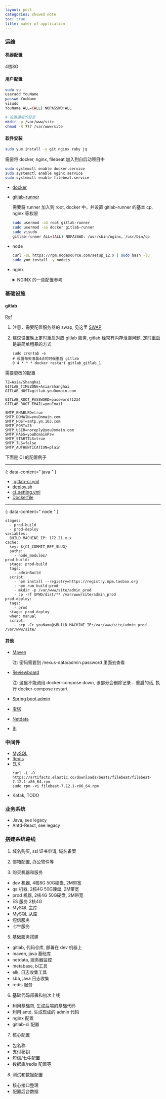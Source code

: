 ```yaml
---
layout: post
categories: showed note
toc: true
title: maker of application
---
```


### 运维
#### 机器配置
4核8G

#### 用户配置
```bash
sudo su -
useradd YouName
passwd YouName
visudo
YouName ALL=(ALL) NOPASSWD:ALL

# 设置通用的目录
mkdir -p /var/www/site
chmod -R 777 /var/www/site
```

#### 软件安装
```bash
sudo yum install -y git nginx ruby jq
```

需要将 docker, nginx, filebeat 加入到自启动项目中

```bash
sudo systemctl enable docker.service
sudo systemctl enable nginx.service
sudo systemctl enable filebeat.service
```

- [docker](https://docs.docker.com/engine/install/centos/)
- [gitlab-runner](https://docs.gitlab.com/runner/install/linux-repository.html)

    需要将 runner 加入到 root, docker 中，并设置 gitlab-runner 的基本 cp, nginx 等权限

    ```bash
    sudo usermod -aG root gitlab-runner
    sudo usermod -aG docker gitlab-runner
    sudo visudo
    gitlab-runner ALL=(ALL) NOPASSWD: /usr/sbin/nginx, /usr/bin/cp
    ```

- node
    ```bash
    curl -sL https://rpm.nodesource.com/setup_12.x | sudo bash -lu
    sudo yum install -y nodejs
    ```
- nginx
    <details>
    <summary  markdown="0">
    NGINX 的一些配置参考
    </summary>
    静态文件

    ```nginx
    server {
        listen 80;

        proxy_set_header X-Real-IP $remote_addr;
        proxy_set_header Host $host;

        server_name admin.exmaple.com;

        client_max_body_size 200M;

        root /var/www/site/admin_dev;
        location / {
          index index.html index.htm;
          try_files $uri /index.html;
        }

        gzip on;
        gzip_buffers 32 4K;
        gzip_comp_level 6;
        gzip_min_length 100;
        gzip_types application/javascript text/css text/xml;
        gzip_disable "MSIE [1-6]\.";
        gzip_vary on;
    }
    ```

    SSL

    ```
    server {
        listen 443 ssl;

        server_name api0.exmaple.com;
        ## 这个文件需要放在 /etc/nginx 的目录下
        ssl_certificate 1_api0.exmaple.com_bundle.crt;
        ssl_certificate_key 2_api0.exmaple.com.key;
        ssl_session_timeout 5m;
        ssl_protocols TLSv1 TLSv1.1 TLSv1.2;
        ssl_ciphers ECDHE-RSA-AES128-GCM-SHA256:HIGH:!aNULL:!MD5:!RC4:!DHE;
        ssl_prefer_server_ciphers on;

        proxy_set_header X-Real-IP $remote_addr;
        proxy_set_header Host $host;

        client_max_body_size 100M;

        location / {
          proxy_pass http://127.0.0.1:8888;
        }
    }
    ```

    负载均衡

    ```
    upstream java_prod_server {
      server 127.0.0.1:8880;
      server 127.0.0.1:8881;
    }
    ```

    重定向

    ```
    server {
      listen 80;

      server_name admin.exmaple.com;

      return 301 https://admin.exmaple.com$request_uri;
    }
    ```

    Nginx的简单鉴权

    [Ref](https://docs.nginx.com/nginx/admin-guide/security-controls/configuring-http-basic-authentication/)

    ```
    sudo yum install httpd-tools
    sudo htpasswd -c /etc/nginx/.htpasswd user1
    cat /etc/nginx/.htpasswd

    Nginx 中的配置
    location /api {
        auth_basic           "admin area";
        auth_basic_user_file /etc/nginx/.htpasswd;
    }
    ```

    </details>

### 基础设施
#### gitlab
[Ref](https://github.com/jl-borges/docker-gitlab)

1. 注意，需要配置服务器的 swap, 见这里 [SWAP](https://docs.gitlab.com/omnibus/settings/memory_constrained_envs.html)
2. 建议设置晚上定时重启对应 gitlab 服务, gitlab 经常有内存泄漏问题, [定时重启](https://crontab.guru/#0_*_*_*) 是最简单粗暴的方式

      ```
      sudo crontab -e
      # 设置每天凌晨4点的时候重启 gitlab
      0 4 * * * docker restart gitlab_gitlab_1
      ```

需要更改的配置


```
TZ=Asia/Shanghai
GITLAB_TIMEZONE=Asia/Shanghai
GITLAB_HOST=gitlab.youDomain.com

GITLAB_ROOT_PASSWORD=password!1234
GITLAB_ROOT_EMAIL=youEmail

SMTP_ENABLED=true
SMTP_DOMAIN=youDomain.com
SMTP_HOST=smtp.ym.163.com
SMTP_PORT=25
SMTP_USER=noreply@youDomain.com
SMTP_PASS=youDomainPsw
SMTP_STARTTLS=true
SMTP_TLS=false
SMTP_AUTHENTICATION=plain
```

下面是 CI 的配置例子

--------
{: data-content=" java " }

- [.gitlab-ci.yml](https://github.com/jl-borges/maker/blob/main/java/.gitlab-ci.yml)
- [deploy.sh](https://github.com/jl-borges/maker/blob/main/java/deploy.sh)
- [ci_setting.yml](https://github.com/jl-borges/maker/blob/main/java/ci_settings.xml)
- [Dockerfile](https://github.com/jl-borges/maker/blob/main/java/Dockerfile)

--------
{: data-content=" node " }

```
stages:
  - prod-build
  - prod-deploy
variables:
  BUILD_MACHINE_IP: 172.21.x.x
cache:
  key: ${CI_COMMIT_REF_SLUG}
  paths:
    - node_modules/
prod-build:
  stage: prod-build
  tags:
    - adminBuild
  script:
    - npm install --registry=https://registry.npm.taobao.org
    - npm run build:prod
    - mkdir -p /var/www/site/admin_prod
    - cp -rf $PWD/dist/** /var/www/site/admin_prod
prod-deploy:
  tags:
    - prod
  stage: prod-deploy
  when: manual
  script:
    - scp -Cr youName@$BUILD_MACHINE_IP:/var/www/site/admin_prod /var/www/site/
```

#### 其他

- [Maven](https://github.com/jl-borges/maker/blob/main/maven/docker-compose.yml)


  注: 密码需要到 /nexus-data/admin.password 里面去查看

- [Reviewboard](https://github.com/jl-borges/docker-reviewboard)

  注: 这里不能调用 docker-compose down, 该部分会删除记录... 重启的话, 执行 docker-compose restart

- [Spring boot admin](https://github.com/jl-borges/spring-boot-admin)

- [宝塔](https://github.com/jl-borges/baota?organization=jl-borges&organization=jl-borges)

- [Netdata](https://github.com/jl-borges/netdata)

- [BI](https://github.com/jl-borges/metabase)

### 中间件
- [MySQL](https://github.com/jl-borges/maker/blob/main/mysql/docker-compose.yml)
- [Redis](https://github.com/jl-borges/maker/blob/main/redis/docker-compose.yml)
- [ELK](https://github.com/jl-borges/docker-elk)
    ```
    curl -L -O https://artifacts.elastic.co/downloads/beats/filebeat/filebeat-7.12.1-x86_64.rpm
    sudo rpm -vi filebeat-7.12.1-x86_64.rpm
    ```
- Kafak, TODO

### 业务系统
- Java, see legacy
- Antd-React, see legacy

### 搭建系统路线
1. 域名购买, ssl 证书申请, 域名备案

2. 邮箱配置, 办公软件等

4. 购买机器和服务
  - dev 机器, 4核8G 50G硬盘, 2M带宽
  - qa 机器, 2核4G 50G硬盘, 2M带宽
  - prod 机器, 2核4G 50G硬盘, 2M带宽
  - ES 服务 2核4G
  - MySQL 主库
  - MySQL 从库
  - 短信服务
  - 七牛服务

5. 基础服务搭建
  - gitlab, 代码仓库, 部署在 dev 机器上
  - maven, java 基础库
  - netdata, 服务器监控
  - metabase, bi工具
  - elk, 日志收集工具
  - sba, java 日志收集
  - redis 服务

6. 基础代码部署和初次上线
  - 利用基础包, 生成后端的基础代码
  - 利用 antd, 生成现成的 admin 代码
  - nginx 配置
  - gitlab-ci 配置

7. 核心配置
  - 包名称
  - 支付秘钥
  - 短信/七牛配置
  - 数据库/redis 配置等

8. 测试和数据配置
  - 核心接口整理
  - 配置后台数据
